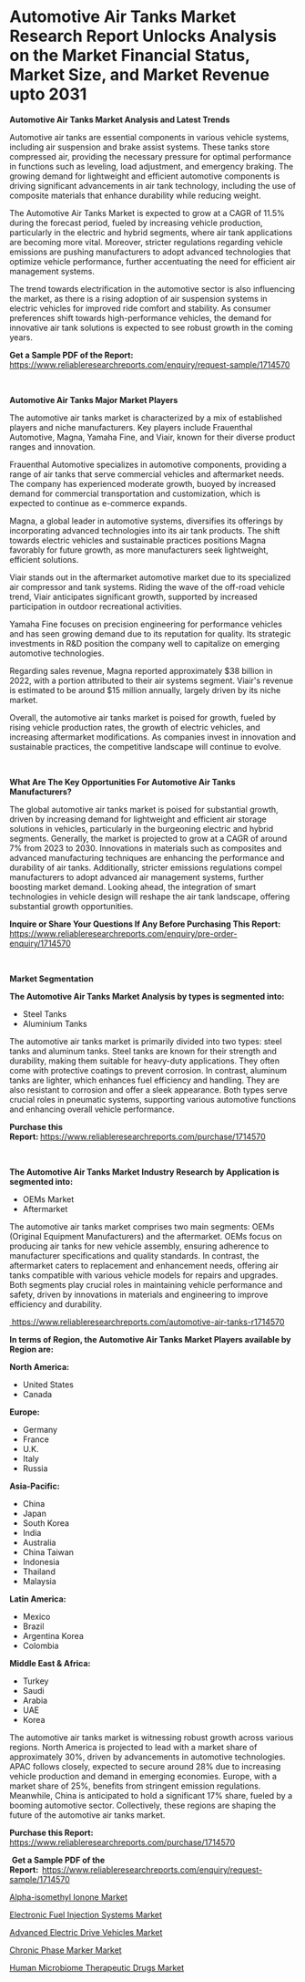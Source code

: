 <p><h1>Automotive Air Tanks Market Research Report Unlocks Analysis on the Market Financial Status, Market Size, and Market Revenue upto 2031</h1></p><p><strong>Automotive Air Tanks Market Analysis and Latest Trends</strong></p>
<p><p>Automotive air tanks are essential components in various vehicle systems, including air suspension and brake assist systems. These tanks store compressed air, providing the necessary pressure for optimal performance in functions such as leveling, load adjustment, and emergency braking. The growing demand for lightweight and efficient automotive components is driving significant advancements in air tank technology, including the use of composite materials that enhance durability while reducing weight.</p><p>The Automotive Air Tanks Market is expected to grow at a CAGR of 11.5% during the forecast period, fueled by increasing vehicle production, particularly in the electric and hybrid segments, where air tank applications are becoming more vital. Moreover, stricter regulations regarding vehicle emissions are pushing manufacturers to adopt advanced technologies that optimize vehicle performance, further accentuating the need for efficient air management systems. </p><p>The trend towards electrification in the automotive sector is also influencing the market, as there is a rising adoption of air suspension systems in electric vehicles for improved ride comfort and stability. As consumer preferences shift towards high-performance vehicles, the demand for innovative air tank solutions is expected to see robust growth in the coming years.</p></p>
<p><strong>Get a Sample PDF of the Report:&nbsp;</strong> <a href="https://www.reliableresearchreports.com/enquiry/request-sample/1714570?utm_campaign=4&utm_medium=2&utm_source=Github&utm_content=ia&utm_term=03112024&utm_id=automotive-air-tanks">https://www.reliableresearchreports.com/enquiry/request-sample/1714570</a></p>
<p>&nbsp;</p>
<p><strong>Automotive Air Tanks Major Market Players</strong></p>
<p><p>The automotive air tanks market is characterized by a mix of established players and niche manufacturers. Key players include Frauenthal Automotive, Magna, Yamaha Fine, and Viair, known for their diverse product ranges and innovation. </p><p>Frauenthal Automotive specializes in automotive components, providing a range of air tanks that serve commercial vehicles and aftermarket needs. The company has experienced moderate growth, buoyed by increased demand for commercial transportation and customization, which is expected to continue as e-commerce expands.</p><p>Magna, a global leader in automotive systems, diversifies its offerings by incorporating advanced technologies into its air tank products. The shift towards electric vehicles and sustainable practices positions Magna favorably for future growth, as more manufacturers seek lightweight, efficient solutions.</p><p>Viair stands out in the aftermarket automotive market due to its specialized air compressor and tank systems. Riding the wave of the off-road vehicle trend, Viair anticipates significant growth, supported by increased participation in outdoor recreational activities.</p><p>Yamaha Fine focuses on precision engineering for performance vehicles and has seen growing demand due to its reputation for quality. Its strategic investments in R&D position the company well to capitalize on emerging automotive technologies.</p><p>Regarding sales revenue, Magna reported approximately $38 billion in 2022, with a portion attributed to their air systems segment. Viair's revenue is estimated to be around $15 million annually, largely driven by its niche market. </p><p>Overall, the automotive air tanks market is poised for growth, fueled by rising vehicle production rates, the growth of electric vehicles, and increasing aftermarket modifications. As companies invest in innovation and sustainable practices, the competitive landscape will continue to evolve.</p></p>
<p>&nbsp;</p>
<p><strong>What Are The Key Opportunities For Automotive Air Tanks Manufacturers?</strong></p>
<p><p>The global automotive air tanks market is poised for substantial growth, driven by increasing demand for lightweight and efficient air storage solutions in vehicles, particularly in the burgeoning electric and hybrid segments. Generally, the market is projected to grow at a CAGR of around 7% from 2023 to 2030. Innovations in materials such as composites and advanced manufacturing techniques are enhancing the performance and durability of air tanks. Additionally, stricter emissions regulations compel manufacturers to adopt advanced air management systems, further boosting market demand. Looking ahead, the integration of smart technologies in vehicle design will reshape the air tank landscape, offering substantial growth opportunities.</p></p>
<p><strong>Inquire or Share Your Questions If Any Before Purchasing This Report:</strong> <a href="https://www.reliableresearchreports.com/enquiry/pre-order-enquiry/1714570?utm_campaign=4&utm_medium=2&utm_source=Github&utm_content=ia&utm_term=03112024&utm_id=automotive-air-tanks">https://www.reliableresearchreports.com/enquiry/pre-order-enquiry/1714570</a></p>
<p>&nbsp;</p>
<p><strong>Market Segmentation</strong></p>
<p><strong>The Automotive Air Tanks Market Analysis by types is segmented into:</strong></p>
<p><ul><li>Steel Tanks</li><li>Aluminium Tanks</li></ul></p>
<p><p>The automotive air tanks market is primarily divided into two types: steel tanks and aluminum tanks. Steel tanks are known for their strength and durability, making them suitable for heavy-duty applications. They often come with protective coatings to prevent corrosion. In contrast, aluminum tanks are lighter, which enhances fuel efficiency and handling. They are also resistant to corrosion and offer a sleek appearance. Both types serve crucial roles in pneumatic systems, supporting various automotive functions and enhancing overall vehicle performance.</p></p>
<p><strong>Purchase this Report:&nbsp;</strong><a href="https://www.reliableresearchreports.com/purchase/1714570?utm_campaign=4&utm_medium=2&utm_source=Github&utm_content=ia&utm_term=03112024&utm_id=automotive-air-tanks">https://www.reliableresearchreports.com/purchase/1714570</a></p>
<p>&nbsp;</p>
<p><strong>The Automotive Air Tanks Market Industry Research by Application is segmented into:</strong></p>
<p><ul><li>OEMs Market</li><li>Aftermarket</li></ul></p>
<p><p>The automotive air tanks market comprises two main segments: OEMs (Original Equipment Manufacturers) and the aftermarket. OEMs focus on producing air tanks for new vehicle assembly, ensuring adherence to manufacturer specifications and quality standards. In contrast, the aftermarket caters to replacement and enhancement needs, offering air tanks compatible with various vehicle models for repairs and upgrades. Both segments play crucial roles in maintaining vehicle performance and safety, driven by innovations in materials and engineering to improve efficiency and durability.</p></p>
<p><a href="https://www.reliableresearchreports.com/automotive-air-tanks-r1714570?utm_campaign=4&utm_medium=2&utm_source=Github&utm_content=ia&utm_term=03112024&utm_id=automotive-air-tanks">&nbsp;https://www.reliableresearchreports.com/automotive-air-tanks-r1714570</a></p>
<p><strong>In terms of Region, the Automotive Air Tanks Market Players available by Region are:</strong></p>
<p>
    <p> <strong> North America: </strong>
        <ul>
            <li>United States</li>
            <li>Canada</li>
        </ul>
        </p> 
    <p> <strong> Europe: </strong>
        <ul>
            <li>Germany</li>
            <li>France</li>
            <li>U.K.</li>
            <li>Italy</li>
            <li>Russia</li>
        </ul>
        </p> 
    <p> <strong> Asia-Pacific: </strong>
        <ul>
            <li>China</li>
            <li>Japan</li>
            <li>South Korea</li>
            <li>India</li>
            <li>Australia</li>
            <li>China Taiwan</li>
            <li>Indonesia</li>
            <li>Thailand</li>
            <li>Malaysia</li>
        </ul>
        </p> 
    <p> <strong> Latin America: </strong>
        <ul>
            <li>Mexico</li>
            <li>Brazil</li>
            <li>Argentina Korea</li>
            <li>Colombia</li>
        </ul>
        </p> 
    <p> <strong> Middle East & Africa: </strong>
        <ul>
            <li>Turkey</li>
            <li>Saudi</li>
            <li>Arabia</li>
            <li>UAE</li>
            <li>Korea</li>
        </ul>
    </p>
    </p>
<p><p>The automotive air tanks market is witnessing robust growth across various regions. North America is projected to lead with a market share of approximately 30%, driven by advancements in automotive technologies. APAC follows closely, expected to secure around 28% due to increasing vehicle production and demand in emerging economies. Europe, with a market share of 25%, benefits from stringent emission regulations. Meanwhile, China is anticipated to hold a significant 17% share, fueled by a booming automotive sector. Collectively, these regions are shaping the future of the automotive air tanks market.</p></p>
<p><strong>Purchase this Report: </strong><a href="https://www.reliableresearchreports.com/purchase/1714570?utm_campaign=4&utm_medium=2&utm_source=Github&utm_content=ia&utm_term=03112024&utm_id=automotive-air-tanks">https://www.reliableresearchreports.com/purchase/1714570</a></p>
<p>&nbsp;<strong>Get a Sample PDF of the Report:&nbsp;&nbsp;</strong><a href="https://www.reliableresearchreports.com/enquiry/request-sample/1714570?utm_campaign=4&utm_medium=2&utm_source=Github&utm_content=ia&utm_term=03112024&utm_id=automotive-air-tanks">https://www.reliableresearchreports.com/enquiry/request-sample/1714570</a></p>
<p><strong></strong></p>
<p><p><a href="https://www.linkedin.com/pulse/alpha-isomethyl-ionone-market-size-share-analysis-growth-trends-5d3me?utm_campaign=4&utm_medium=2&utm_source=Github&utm_content=ia&utm_term=03112024&utm_id=automotive-air-tanks">Alpha-isomethyl Ionone Market</a></p><p><a href="https://github.com/WayneHopkins413/Market-Research-Report-List-1/blob/main/electronic-fuel-injection-systems-market.md?utm_campaign=4&utm_medium=2&utm_source=Github&utm_content=ia&utm_term=03112024&utm_id=automotive-air-tanks">Electronic Fuel Injection Systems Market</a></p><p><a href="https://github.com/Armeladukagjini693/Market-Research-Report-List-1/blob/main/advanced-electric-drive-vehicles-market.md?utm_campaign=4&utm_medium=2&utm_source=Github&utm_content=ia&utm_term=03112024&utm_id=automotive-air-tanks">Advanced Electric Drive Vehicles Market</a></p><p><a href="https://issuu.com/reportprime-2/docs/chronic-phase-marker-market-size-20_13d448f784d22d?utm_campaign=4&utm_medium=2&utm_source=Github&utm_content=ia&utm_term=03112024&utm_id=automotive-air-tanks">Chronic Phase Marker Market</a></p><p><a href="https://issuu.com/reportprime-2/docs/human-microbiome-therapeutic-drugs-_7e54094365bf93?utm_campaign=4&utm_medium=2&utm_source=Github&utm_content=ia&utm_term=03112024&utm_id=automotive-air-tanks">Human Microbiome Therapeutic Drugs Market</a></p></p>